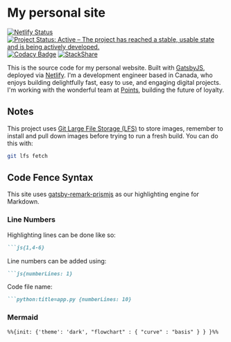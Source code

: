 # My personal site

[![Netlify Status](https://api.netlify.com/api/v1/badges/7fc57b18-f2ef-4fc0-9d79-ab5d5287b0fb/deploy-status)](https://app.netlify.com/sites/jamesrwilliams-site/deploys) [![Project Status: Active – The project has reached a stable, usable state and is being actively developed.](https://www.repostatus.org/badges/latest/active.svg)](https://www.repostatus.org/#active) [![Codacy Badge](https://app.codacy.com/project/badge/Grade/b508b0be68d641af88cbb7856db0541c)](https://www.codacy.com/gh/jamesrwilliams/personal-site/dashboard?utm_source=github.com&amp;utm_medium=referral&amp;utm_content=jamesrwilliams/personal-site&amp;utm_campaign=Badge_Grade) [![StackShare](http://img.shields.io/badge/tech-stack-0690fa.svg?style=flat)](https://stackshare.io/jamesrwilliams/personal-site)

This is the source code for my personal website. Built with [GatsbyJS](https://www.gatsbyjs.org/), 
deployed via [Netlify](https://www.netlify.com/). I'm a development engineer based in Canada, 
who enjoys building delightfully fast, easy to use, and engaging digital projects. I'm working with 
the wonderful team at [Points](https://points.com), building the future of loyalty.

## Notes

This project uses [Git Large File Storage (LFS)](https://git-lfs.github.com/) to store images,
remember to install and pull down images before trying to run a fresh build. You can do this with:

```bash
git lfs fetch
```

## Code Fence Syntax

This site uses [gatsby-remark-prismjs](https://www.gatsbyjs.com/plugins/gatsby-remark-prismjs/) 
as our highlighting engine for Markdown.

### Line Numbers

Highlighting lines can be done like so:

```markdown
```js{1,4-6}
```

Line numbers can be added using: 

```markdown
```js{numberLines: 1}
```

Code file name:

```markdown
```python:title=app.py {numberLines: 10}
```

### Mermaid

```
%%{init: {'theme': 'dark', "flowchart" : { "curve" : "basis" } } }%%
```

